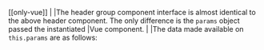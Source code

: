 [[only-vue]]
|
|The header group component interface is almost identical to the above header component. The only difference is the `params` object passed the instantiated
|Vue component.
|
|The data made available on `this.params` are as follows:
